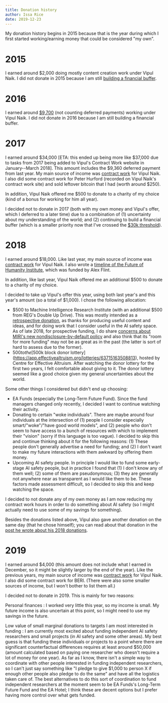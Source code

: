 ```yaml
---
title: Donation history
author: Issa Rice
date: 2019-12-23
---
```


My donation history begins in 2015 because that is the year during which I first started working/earning money that could be considered "my own".

# 2015

I earned around $2,000 doing mostly content creation work under Vipul Naik.
I did not donate in 2015 because I am still [building a financial buffer](https://www.quora.com/What-is-a-good-amount-of-financial-buffer-to-have-for-a-single-male/answer/Vipul-Naik).

# 2016

I earned around [$9,700][cw] (not counting deferred payments) working under
Vipul Naik.
I did not donate in 2016 because I am still building a financial buffer.

# 2017

I earned around $34,000 [ETA: this ended up being more like $37,000 due to
tasks from 2017 being added to Vipul's Contract Work website in January--March
2018]. This amount includes the $9,360 deferred payment from
last year. My main source of income was [contract work][cw] for Vipul Naik. I also
did some contract work for Peter Hurford (recorded on Vipul Naik's contract
work site) and sold leftover bitcoin that I had (worth around $250).

In addition, Vipul Naik offered me $500 to donate to a charity of my choice
(kind of a bonus for working for him all year).

I decided not to donate in 2017 (both with my own money and Vipul's offer,
which I deferred to a later time) due to a combination of (1) uncertainty about
my understanding of the world; and (2) continuing to build a financial buffer
(which is a smaller priority now that I've crossed the [$30k threshold](https://www.quora.com/What-is-a-good-amount-of-financial-buffer-to-have-for-a-single-male/answer/Vipul-Naik)).

# 2018

I earned around $18,000. Like last year, my main source of income was [contract
work][cw] for Vipul Naik. I also wrote a [timeline of the Future of Humanity
Institute](https://timelines.issarice.com/wiki/Timeline_of_Future_of_Humanity_Institute),
which was funded by Alex Flint.

In addition, like last year, Vipul Naik offered me an additional $500 to donate
to a charity of my choice.

I decided to take up Vipul's offer this year, using both last year's and this
year's amount (so a total of $1,000). I chose the following allocation:

- $500 to Machine Intelligence Research Institute (with an additional $500 from
  REG's Double Up Drive). This was mostly intended as
  a [retrospective
  donation](https://causeprioritization.org/Analogs_in_the_non-profit_world_of_for-profit_ideas),
  as thanks for producing useful content and ideas, and for doing work that I
  consider useful in the AI safety space. As of late 2018, for prospective
  funding, I do share [concerns about MIRI's new nondisclosure-by-default
  policy](https://www.lesswrong.com/posts/a72owS5hz3acBK5xc/2018-ai-alignment-literature-review-and-charity-comparison)
  and also think that its "room for more funding" may not be as great as in the
  past (the latter is sort of hard to assess due to the former).
- $500 to the [$500k block donor
  lottery](https://app.effectivealtruism.org/lotteries/63715163508813), hosted
  by Centre for Effective Altruism. After watching the donor lottery for the
  first two years, I felt comfortable about giving to it. The donor lottery
  seemed like a good choice given my general uncertainties about the world.

Some other things I considered but didn't end up choosing:

- EA Funds (especially the Long-Term Future Fund). Since the fund managers
  changed only recently, I decided I want to continue watching their activity.
- Donating to certain "woke individuals". There are maybe around four
  individuals at the intersection of (1) people I consider especially
  smart/"woke"/"have good world models", and (2) people who don't seem to have
  access to a bunch of resources with which to implement their "vision" (sorry
  if this language is too vague). I decided to skip this and continue thinking
  about it for the following reasons: (1) These people don't generally
  advertise a need for funding; and (2) I don't want to make my future interactions
  with them awkward by offering them money.
- Upcoming AI safety people. In principle I would like to fund some early-stage
  AI safety people, but in practice I found that (1) I don't know any of them
  well; (2) some of them are pseudonymous; (3) they are generally not anywhere
  near as transparent as I would like them to be. These factors made assessment
  difficult, so I decided to skip this and keep watching the space.

I decided to not donate any of my own money as I am now reducing my contract
work hours in order to do something about AI safety (so I might actually need
to use some of my savings for something).

Besides the donations listed above, Vipul also gave another donation on the
same day (that he chose himself); you can read about that donation in the [post
he wrote about his 2018
donations](https://vipulnaik.com/blog/my-2018-donations/).

# 2019

I earned around $4,000 (this amount does not include what I earned in December,
so it might be slightly larger by the end of the year). Like the previous
years, my main source of income was [contract work][cw] for Vipul Naik. I also
did some contract work for BERI. (There were also some smaller sources of
income, but I won't bother to list them all.)

I decided not to donate in 2019. This is mainly for two reasons:

Personal finances
:    I worked very little this year, so my income is small. My
     future income is also uncertain at this point, so I might need to use my
     savings in the future.

Low value of small marginal donations to targets I am most interested in funding
:    I am currently most excited about funding independent AI safety
     researchers and small projects (in AI safety and some other areas). My best
     guess is that funding these individuals or projects to a point where there
     are significant counterfactual differences requires at least around $50,000
     (amount calculated based on paying one researcher who doesn't require a lot
     of money for one year). As far as I know, there isn't a simple way to
     coordinate with other people interested in funding independent researchers,
     so I can't just say something like "I pledge to give $1,000 to person X if
     enough other people also pledge to do the same" and have all the logistics
     taken care of. The best alternatives to do this sort of coordination to fund
     independent researchers at the moment seem to be EA Funds's Long-Term Future
     Fund and the EA Hotel; I think these are decent options but I prefer having
     more control over what gets funded.

[cw]: https://contractwork.vipulnaik.com/worker.php?worker=Issa+Rice "“Contract work by Issa Rice for Vipul Naik”."
